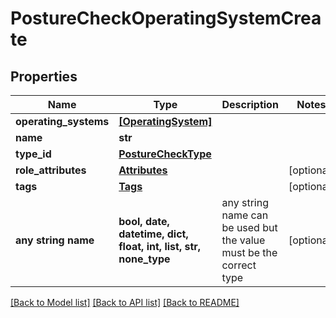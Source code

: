 # PostureCheckOperatingSystemCreate


## Properties
Name | Type | Description | Notes
------------ | ------------- | ------------- | -------------
**operating_systems** | [**[OperatingSystem]**](OperatingSystem.md) |  | 
**name** | **str** |  | 
**type_id** | [**PostureCheckType**](PostureCheckType.md) |  | 
**role_attributes** | [**Attributes**](Attributes.md) |  | [optional] 
**tags** | [**Tags**](Tags.md) |  | [optional] 
**any string name** | **bool, date, datetime, dict, float, int, list, str, none_type** | any string name can be used but the value must be the correct type | [optional]

[[Back to Model list]](../README.md#documentation-for-models) [[Back to API list]](../README.md#documentation-for-api-endpoints) [[Back to README]](../README.md)


